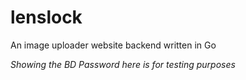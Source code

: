# lenslock
An image uploader website backend written in Go

*Showing the BD Password here is for testing purposes*